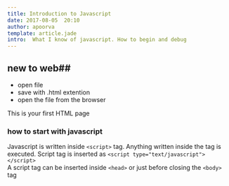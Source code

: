 ```yaml
---
title: Introduction to Javascript
date: 2017-08-05  20:10
author: apoorva
template: article.jade
intro:  What I know of javascript. How to begin and debug
---
```



## new to web##

* open file
* save with .html extention
* open the file from the browser

This is your first HTML page

###  how to start with javascript

Javascript is written inside `<script>` tag. Anything written inside the tag is executed. Script tag is inserted as
`<script type="text/javascript"></script>`  
A script tag can be inserted inside `<head>` or just before closing the `<body>` tag
